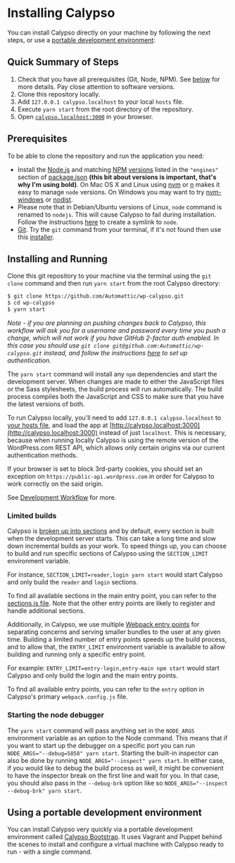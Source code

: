 # Installing Calypso

You can install Calypso directly on your machine by following the next steps, or use a [portable development environment](install.md#using-a-portable-development-environment):

## Quick Summary of Steps

1. Check that you have all prerequisites (Git, Node, NPM). See [below](install.md#prerequisites) for more details. Pay close attention to software versions.
2. Clone this repository locally.
3. Add `127.0.0.1 calypso.localhost` to your local `hosts` file.
4. Execute `yarn start` from the root directory of the repository.
5. Open [`calypso.localhost:3000`](http://calypso.localhost:3000/) in your browser.

## Prerequisites

To be able to clone the repository and run the application you need:

- Install the [Node.js](http://nodejs.org/) and matching [NPM](https://www.npmjs.com/) [versions](https://nodejs.org/en/download/releases/) listed in the `"engines"` section of [package.json](https://github.com/Automattic/wp-calypso/blob/HEAD/package.json) **(this bit about versions is important, that's why I'm using bold)**. On Mac OS X and Linux using [nvm](https://github.com/creationix/nvm) or [n](https://github.com/tj/n) makes it easy to manage `node` versions. On Windows you may want to try [nvm-windows](https://github.com/coreybutler/nvm-windows) or [nodist](https://github.com/marcelklehr/nodist).
- Please note that in Debian/Ubuntu versions of Linux, `node` command is renamed to `nodejs`. This will cause Calypso to fail during installation. Follow the instructions [here](https://stackoverflow.com/a/18130296) to create a symlink to `node`.
- [Git](http://git-scm.com/). Try the `git` command from your terminal, if it's not found then use this [installer](http://git-scm.com/download/).

## Installing and Running

Clone this git repository to your machine via the terminal using the `git clone` command and then run `yarn start` from the root Calypso directory:

```bash
$ git clone https://github.com/Automattic/wp-calypso.git
$ cd wp-calypso
$ yarn start
```

<!--eslint ignore no-emphasis-as-heading-->

_Note - if you are planning on pushing changes back to Calypso, this workflow will ask you for a username and password every time you push a change, which will not work if you have GitHub 2-factor auth enabled. In this case you should use `git clone git@github.com:Automattic/wp-calypso.git` instead, and follow the instructions [here](https://help.github.com/articles/about-ssh/) to set up authentication._

The `yarn start` command will install any `npm` dependencies and start the development server. When changes are made to either the JavaScript files or the Sass stylesheets, the build process will run automatically. The build process compiles both the JavaScript and CSS to make sure that you have the latest versions of both.

To run Calypso locally, you'll need to add `127.0.0.1 calypso.localhost` to [your hosts file](http://www.howtogeek.com/howto/27350/beginner-geek-how-to-edit-your-hosts-file/), and load the app at [http://calypso.localhost:3000](http://calypso.localhost:3000) instead of just `localhost`. This is necessary, because when running locally Calypso is using the remote version of the WordPress.com REST API, which allows only certain origins via our current authentication methods.

If your browser is set to block 3rd-party cookies, you should set an exception on `https://public-api.wordpress.com` in order for Calypso to work correctly on the said origin.

See [Development Workflow](../docs/development-workflow.md) for more.

### Limited builds

Calypso is [broken up into sections](https://github.com/Automattic/wp-calypso/blob/HEAD/client/sections.js) and by default, every section is built when the development server starts.
This can take a long time and slow down incremental builds as your work. To speed things up,
you can choose to build and run specific sections of Calypso using the `SECTION_LIMIT` environment variable.

For instance, `SECTION_LIMIT=reader,login yarn start` would start Calypso and only build the `reader` and `login` sections.

To find all available sections in the main entry point, you can refer to the [sections.js file](https://github.com/Automattic/wp-calypso/blob/HEAD/client/sections.js). Note that the other entry points are likely to register and handle additional sections.

Additionally, in Calypso, we use multiple [Webpack entry points](https://webpack.js.org/concepts/entry-points/) for separating concerns and serving smaller bundles to the user at any given time.
Building a limited number of entry points speeds up the build process, and to allow that, the `ENTRY_LIMIT` environment variable is available to allow building and running only a specific entry point.

For example: `ENTRY_LIMIT=entry-login,entry-main npm start` would start Calypso and only build the login and the main entry points.

To find all available entry points, you can refer to the `entry` option in Calypso's primary `webpack.config.js` file.

### Starting the node debugger

The `yarn start` command will pass anything set in the `NODE_ARGS` environment variable as an option to the Node command. This means that if you want to start up the debugger on a specific port you can run `NODE_ARGS="--debug=5858" yarn start`. Starting the built-in inspector can also be done by running `NODE_ARGS="--inspect" yarn start`. In either case, if you would like to debug the build process as well, it might be convenient to have the inspector break on the first line and wait for you. In that case, you should also pass in the `--debug-brk` option like so `NODE_ARGS="--inspect --debug-brk" yarn start`.

## Using a portable development environment

You can install Calypso very quickly via a portable development environment called [Calypso Bootstrap](https://github.com/Automattic/wp-calypso-bootstrap). It uses Vagrant and Puppet behind the scenes to install and configure a virtual machine with Calypso ready to run - with a single command.
